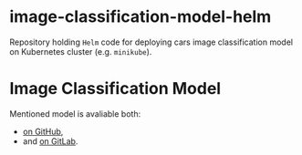 # image-classification-model-helm
Repository holding `Helm` code for deploying cars image classification model on Kubernetes cluster (e.g. `minikube`). 

# Image Classification Model
Mentioned model is avaliable both:
- [on GitHub](https://github.com/azawalich/formula-one-image-classification-model), 
- and [on GitLab](https://gitlab.com/formula-1-fullstack-mlops/formula-one-image-classification-model).